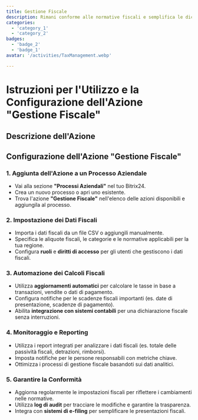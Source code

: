 ```yaml
---
title: Gestione Fiscale
description: Rimani conforme alle normative fiscali e semplifica le dichiarazioni.
categories: 
  - 'category_1'
  - 'category_2'
badges: 
  - 'badge_2'
  - 'badge_1'
avatar: '/activities/TaxManagement.webp'

---
```

# Istruzioni per l'Utilizzo e la Configurazione dell'Azione "Gestione Fiscale"

## Descrizione dell'Azione

## **Configurazione dell'Azione "Gestione Fiscale"**

### 1. Aggiunta dell'Azione a un Processo Aziendale
- Vai alla sezione **"Processi Aziendali"** nel tuo Bitrix24.
- Crea un nuovo processo o apri uno esistente.
- Trova l'azione **"Gestione Fiscale"** nell'elenco delle azioni disponibili e aggiungila al processo.

### 2. Impostazione dei Dati Fiscali
- Importa i dati fiscali da un file CSV o aggiungili manualmente.
- Specifica le aliquote fiscali, le categorie e le normative applicabili per la tua regione.
- Configura **ruoli** e **diritti di accesso** per gli utenti che gestiscono i dati fiscali.

### 3. Automazione dei Calcoli Fiscali
- Utilizza **aggiornamenti automatici** per calcolare le tasse in base a transazioni, vendite o dati di pagamento.
- Configura notifiche per le scadenze fiscali importanti (es. date di presentazione, scadenze di pagamento).
- Abilita **integrazione con sistemi contabili** per una dichiarazione fiscale senza interruzioni.

### 4. Monitoraggio e Reporting
- Utilizza i report integrati per analizzare i dati fiscali (es. totale delle passività fiscali, detrazioni, rimborsi).
- Imposta notifiche per le persone responsabili con metriche chiave.
- Ottimizza i processi di gestione fiscale basandoti sui dati analitici.

### 5. Garantire la Conformità
- Aggiorna regolarmente le impostazioni fiscali per riflettere i cambiamenti nelle normative.
- Utilizza **log di audit** per tracciare le modifiche e garantire la trasparenza.
- Integra con **sistemi di e-filing** per semplificare le presentazioni fiscali.